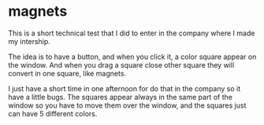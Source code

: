 magnets
=======

 This is a short technical test that I did to enter in the company where I made my intership.
 
 The idea is to have a button, and when you click it, a color square appear on the window. And when you drag a square close other square they will convert in one square, like magnets. 
 
 I just have a short time in one afternoon for do that in the company so it have a little bugs. The squares appear always in the same part of the window so you have to move them over the window, and the squares just can have 5 different colors.
